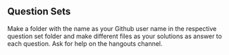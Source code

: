 ## Question Sets

Make a folder with the name as your Github user name in the respective question set folder and make different files as your solutions as answer to each question. Ask for help on the hangouts channel. 
